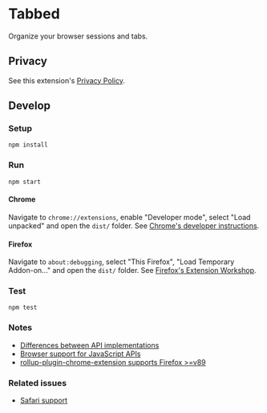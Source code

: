 # Tabbed

Organize your browser sessions and tabs.

## Privacy

See this extension's [Privacy Policy](./PRIVACYPOLICY.md).

## Develop

### Setup

```
npm install
```

### Run

```
npm start
```

#### Chrome

Navigate to `chrome://extensions`, enable "Developer mode", select "Load unpacked" and open the `dist/` folder. See [Chrome's developer instructions](https://developer.chrome.com/docs/extensions/mv3/getstarted/).

#### Firefox

Navigate to `about:debugging`, select "This Firefox", "Load Temporary Addon-on..." and open the `dist/` folder. See [Firefox's Extension Workshop](https://extensionworkshop.com/documentation/develop/temporary-installation-in-firefox/).

### Test

```
npm test
```

### Notes

- [Differences between API implementations](https://developer.mozilla.org/en-US/docs/Mozilla/Add-ons/WebExtensions/Differences_between_API_implementations)
- [Browser support for JavaScript APIs](https://developer.mozilla.org/en-US/docs/Mozilla/Add-ons/WebExtensions/Browser_support_for_JavaScript_APIs)
- [rollup-plugin-chrome-extension supports Firefox >=v89](https://github.com/extend-chrome/rollup-plugin-chrome-extension#%EF%B8%8F-what-about-firefox-support)

### Related issues

- [Safari support](https://github.com/mozilla/webextension-polyfill/issues/234)

<!--
TODO:
combine windows
combine tabs - turn into group?
animate slide to previous history sessions https://www.framer.com/docs/examples/
copy to clipboard https://github.com/chakra-ui/chakra-ui/blob/main/packages/hooks/src/use-clipboard.ts
tree shake unused icons (see build/media)
preview tab with captureTab ? https://developer.mozilla.org/en-US/docs/Mozilla/Add-ons/WebExtensions/API/tabs/captureTab
 -->

<!--
https://github.com/atlassian/react-beautiful-dnd/blob/master/stories/src/interactive-elements/interactive-elements-app.jsx
https://github.com/atlassian/react-beautiful-dnd/blob/master/stories/src/board/board.jsx
https://github.com/atlassian/react-beautiful-dnd/blob/master/stories/src/board/column.jsx
https://github.com/atlassian/react-beautiful-dnd/blob/master/stories/src/primatives/quote-list.jsx
-->
